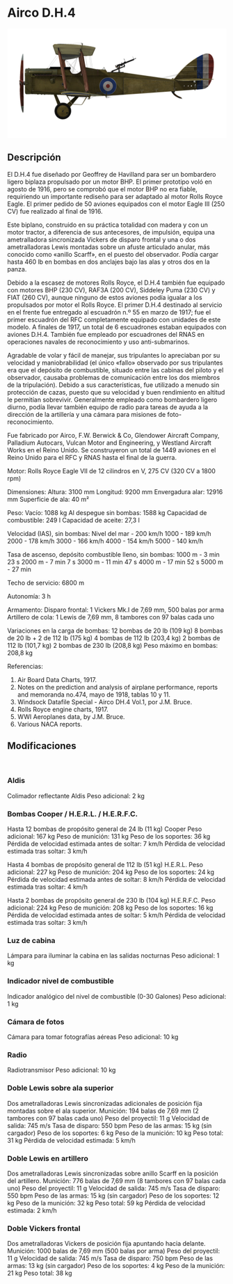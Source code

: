 # Airco D.H.4

![aircodh4](../images/aircodh4.png)

## Descripción

El D.H.4 fue diseñado por Geoffrey de Havilland para ser un bombardero ligero biplaza propulsado por un motor BHP. El primer prototipo voló en agosto de 1916, pero se comprobó que el motor BHP no era fiable,  requiriendo un importante rediseño para ser adaptado al motor Rolls Royce Eagle. El primer pedido de 50 aviones equipados con el motor Eagle III (250 CV) fue realizado al final de 1916.

Este biplano, construido en su práctica totalidad con madera y con un motor tractor, a diferencia de sus antecesores, de impulsión, equipa una ametralladora sincronizada Vickers de disparo frontal y una o dos ametralladoras Lewis montadas sobre un afuste articulado anular, más conocido como «anillo Scarff», en el puesto del observador. Podía cargar hasta 460 lb en bombas en dos anclajes bajo las alas y otros dos en la panza.

Debido a la escasez de motores Rolls Royce, el D.H.4 también fue equipado con motores BHP (230 CV), RAF3A (200 CV), Siddeley Puma (230 CV) y FIAT (260 CV), aunque ninguno de estos aviones podía igualar a los propulsados por motor el Rolls Royce. El primer D.H.4 destinado al servicio en el frente fue entregado al escuadrón n.º 55 en marzo de 1917; fue el primer escuadrón del RFC completamente equipado con unidades de este modelo. A finales de 1917, un total de 6 escuadrones estaban equipados con aviones D.H.4. También fue empleado por escuadrones del RNAS en operaciones navales de reconocimiento y uso anti-submarinos.

Agradable de volar y fácil de manejar, sus tripulantes lo apreciaban por su velocidad y maniobrabilidad (el único «fallo» observado por sus tripulantes era que el depósito de combustible, situado entre las cabinas del piloto y el observador, causaba problemas de comunicación entre los dos miembros de la tripulación). Debido a sus características, fue utilizado a menudo sin protección de cazas, puesto que su velocidad y buen rendimiento en altitud le permitían sobrevivir. Generalmente empleado como bombardero ligero diurno, podía llevar también equipo de radio para tareas de ayuda a la dirección de la artillería y una cámara para misiones de foto-reconocimiento.

Fue fabricado por Airco, F.W. Berwick & Co, Glendower Aircraft Company, Palladium Autocars, Vulcan Motor and Engineering, y Westland Aircraft Works en el Reino Unido. Se construyeron un total de 1449 aviones en el Reino Unido para el RFC y RNAS hasta el final de la guerra.


Motor:
Rolls Royce Eagle VII de 12 cilindros en V, 275 CV (320 CV a 1800 rpm)

Dimensiones:
Altura: 3100 mm
Longitud: 9200 mm
Envergadura alar: 12916 mm
Superficie de ala: 40 m²

Peso:
Vacío: 1088 kg
Al despegue sin bombas: 1588 kg
Capacidad de combustible: 249 l
Capacidad de aceite: 27,3 l

Velocidad (IAS), sin bombas:
Nivel del mar - 200 km/h
1000 - 189 km/h
2000 - 178 km/h
3000 - 166 km/h
4000 - 154 km/h
5000 - 140 km/h

Tasa de ascenso, depósito combustible lleno, sin bombas:
1000 m -  3 min 23 s
2000 m -  7 min 7 s
3000 m - 11 min 47 s
4000 m - 17 min 52 s
5000 m - 27 min

Techo de servicio: 6800 m

Autonomía: 3 h

Armamento:
Disparo frontal: 1 Vickers Mk.I de 7,69 mm, 500 balas por arma
Artillero de cola: 1 Lewis de 7,69 mm, 8 tambores con 97 balas cada uno

Variaciones en la carga de bombas:
12 bombas de 20 lb (109 kg)
8 bombas de 20 lb + 2 de 112 lb (175 kg)
4 bombas de 112 lb (203,4 kg)
2 bombas de 112 lb (101,7 kg)
2 bombas de 230 lb (208,8 kg)
Peso máximo en bombas: 208,8 kg

Referencias:
1) Air Board Data Charts, 1917.
2) Notes on the prediction and analysis of airplane performance, reports and memoranda no.474, mayo de 1918, tablas 10 y 11.
3) Windsock Datafile Special - Airco DH.4 Vol.1, por J.M. Bruce.
4) Rolls Royce engine charts, 1917.
5) WWI Aeroplanes data, by J.M. Bruce.
6) Various NACA reports.

## Modificaciones
﻿

### Aldis

Colimador reflectante Aldis
Peso adicional: 2 kg
﻿

### Bombas Cooper / H.E.R.L. / H.E.R.F.C.

Hasta 12 bombas de propósito general de 24 lb (11 kg) Cooper
Peso adicional: 167 kg
Peso de munición: 131 kg
Peso de los soportes: 36 kg
Pérdida de velocidad estimada antes de soltar: 7 km/h
Pérdida de velocidad estimada tras soltar: 3 km/h

Hasta 4 bombas de propósito general de 112 lb (51 kg) H.E.R.L.
Peso adicional: 227 kg
Peso de munición: 204 kg
Peso de los soportes: 24 kg
Pérdida de velocidad estimada antes de soltar: 8 km/h
Pérdida de velocidad estimada tras soltar: 4 km/h

Hasta 2 bombas de propósito general de 230 lb (104 kg) H.E.R.F.C.
Peso adicional: 224 kg
Peso de munición: 208 kg
Peso de los soportes: 16 kg
Pérdida de velocidad estimada antes de soltar: 5 km/h
Pérdida de velocidad estimada tras soltar: 3 km/h﻿

### Luz de cabina

Lámpara para iluminar la cabina en las salidas nocturnas
Peso adicional: 1 kg
﻿

### Indicador nivel de combustible

Indicador analógico del nivel de combustible (0-30 Galones)
Peso adicional: 1 kg
﻿

### Cámara de fotos

Cámara para tomar fotografías aéreas
Peso adicional: 10 kg
﻿

### Radio

Radiotransmisor
Peso adicional: 10 kg﻿

### Doble Lewis sobre ala superior

Dos ametralladoras Lewis sincronizadas adicionales de posición fija montadas sobre el ala superior.
Munición: 194 balas de 7,69 mm (2 tambores con 97 balas cada uno)
Peso del proyectil: 11 g
Velocidad de salida: 745 m/s
Tasa de disparo: 550 bpm
Peso de las armas: 15 kg (sin cargador)
Peso de los soportes: 6 kg
Peso de la munición: 10 kg
Peso total: 31 kg
Pérdida de velocidad estimada: 5 km/h﻿

### Doble Lewis en artillero

Dos ametralladoras Lewis sincronizadas sobre anillo Scarff en la posición del artillero.
Munición: 776 balas de 7,69 mm (8 tambores con 97 balas cada uno)
Peso del proyectil: 11 g
Velocidad de salida: 745 m/s
Tasa de disparo: 550 bpm
Peso de las armas: 15 kg (sin cargador)
Peso de los soportes: 12 kg
Peso de la munición: 32 kg
Peso total: 59 kg
Pérdida de velocidad estimada: 2 km/h﻿

### Doble Vickers frontal

Dos ametralladoras Vickers de posición fija apuntando hacia delante.
Munición: 1000 balas de 7,69 mm (500 balas por arma)
Peso del proyectil: 11 g
Velocidad de salida: 745 m/s
Tasa de disparo: 750 bpm
Peso de las armas: 13 kg (sin cargador)
Peso de los soportes: 4 kg
Peso de la munición: 21 kg
Peso total: 38 kg